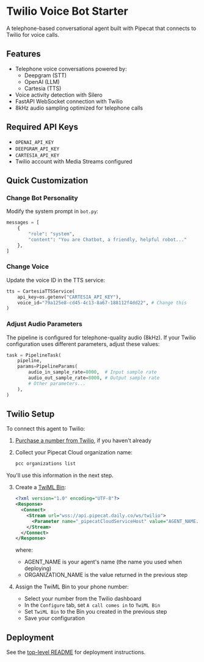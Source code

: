 # Twilio Voice Bot Starter

A telephone-based conversational agent built with Pipecat that connects to Twilio for voice calls.

## Features

- Telephone voice conversations powered by:
  - Deepgram (STT)
  - OpenAI (LLM)
  - Cartesia (TTS)
- Voice activity detection with Silero
- FastAPI WebSocket connection with Twilio
- 8kHz audio sampling optimized for telephone calls

## Required API Keys

- `OPENAI_API_KEY`
- `DEEPGRAM_API_KEY`
- `CARTESIA_API_KEY`
- Twilio account with Media Streams configured

## Quick Customization

### Change Bot Personality

Modify the system prompt in `bot.py`:

```python
messages = [
    {
        "role": "system",
        "content": "You are Chatbot, a friendly, helpful robot..."
    },
]
```

### Change Voice

Update the voice ID in the TTS service:

```python
tts = CartesiaTTSService(
    api_key=os.getenv("CARTESIA_API_KEY"),
    voice_id="79a125e8-cd45-4c13-8a67-188112f4dd22", # Change this
)
```

### Adjust Audio Parameters

The pipeline is configured for telephone-quality audio (8kHz). If your Twilio configuration uses different parameters, adjust these values:

```python
task = PipelineTask(
    pipeline,
    params=PipelineParams(
        audio_in_sample_rate=8000,  # Input sample rate
        audio_out_sample_rate=8000, # Output sample rate
        # Other parameters...
    ),
)
```

## Twilio Setup

To connect this agent to Twilio:

1. [Purchase a number from Twilio](https://help.twilio.com/articles/223135247-How-to-Search-for-and-Buy-a-Twilio-Phone-Number-from-Console), if you haven't already

2. Collect your Pipecat Cloud organization name:

   ```bash
   pcc organizations list
   ```

You'll use this information in the next step.

3. Create a [TwiML Bin](https://help.twilio.com/articles/360043489573-Getting-started-with-TwiML-Bins):

   ```xml
   <?xml version="1.0" encoding="UTF-8"?>
   <Response>
     <Connect>
       <Stream url="wss://api.pipecat.daily.co/ws/twilio">
         <Parameter name="_pipecatCloudServiceHost" value="AGENT_NAME.ORGANIZATION_NAME"/>
       </Stream>
     </Connect>
   </Response>
   ```

   where:

   - AGENT_NAME is your agent's name (the name you used when deploying)
   - ORGANIZATION_NAME is the value returned in the previous step

4. Assign the TwiML Bin to your phone number:

   - Select your number from the Twilio dashboard
   - In the `Configure` tab, set `A call comes in` to `TwiML Bin`
   - Set `TwiML Bin` to the Bin you created in the previous step
   - Save your configuration

## Deployment

See the [top-level README](../README.md) for deployment instructions.
